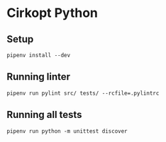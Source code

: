 # Cirkopt Python

## Setup

```
pipenv install --dev
```

## Running linter

```
pipenv run pylint src/ tests/ --rcfile=.pylintrc
```

## Running all tests

```
pipenv run python -m unittest discover
```